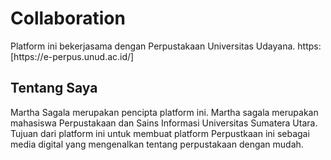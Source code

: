 <html></html>
<Perpustakaan pribadi Martha Sagala>
<head></head>
<h1>Collaboration</h1>Platform ini bekerjasama dengan Perpustakaan Universitas Udayana.
</Perpustakaan>https:[https://e-perpus.unud.ac.id/]
<h2>Tentang Saya</h2>Martha Sagala merupakan pencipta platform ini. Martha sagala merupakan mahasiswa Perpustakaan dan Sains Informasi Universitas Sumatera Utara. Tujuan dari platform ini untuk membuat platform Perpustkaan ini sebagai media digital yang mengenalkan tentang perpustakaan dengan mudah. 
